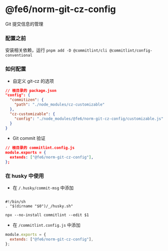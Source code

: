 # @fe6/norm-git-cz-config

Git 提交信息的管理

### 配置之前

安装相关依赖，运行 `pnpm add -D @commitlint/cli @commitlint/config-conventional`

### 如何配置

- 自定义 git-cz 的选项

```json
// 根目录的 package.json
"config": {
  "commitizen": {
    "path": "./node_modules/cz-customizable"
  },
  "cz-customizable": {
    "config": "./node_modules/@fe6/norm-git-cz-config/customizable.js"
  }
}
```

- Git commit 验证

```json
// 根目录的 commitlint.config.js
module.exports = {
  extends: ["@fe6/norm-git-cz-config"],
};
```

### 在 husky 中使用

- 在 `/.husky/commit-msg` 中添加

```shell

#!/bin/sh
. "$(dirname "$0")/_/husky.sh"

npx --no-install commitlint --edit $1
```

- 在 `/commitlint.config.js` 中添加

```javascript
module.exports = {
  extends: ["@fe6/norm-git-cz-config"],
};
```
